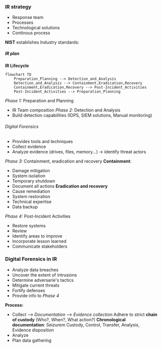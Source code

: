 
### IR strategy

- Response team
- Processes
- Technological solutions
- Continous process

**NIST** establishes Industry standards:
##### IR plan

**IR Lifecycle**

```mermaid
flowchart TD
	Preparation_Planning --> Detection_and_Analysis
	Detection_and_Analysis --> Containment,Eradication,Recovery
	Containment,Eradication,Recovery --> Post-Incident_Activities
	Post-Incident_Activities --> Preparation_Planning

```

*Phase 1:* Preparation and Planning
- IR Team composition
*Phase 2:* Detection and Analysis
- Build detection capabilities (IDPS, SIEM solutions, Manual monitoring)
###### Digital Forensics
- Provides tools and techniques
- Collect evidence
- Analyze evidence (drives, files, memory...) -> identify threat actors

*Phase 3:* Containment, eradication and recovery
**Containment**:
- Damage mitigation
- System isolation
- Temporary shutdown
- Document all actions
**Eradication and recovery**
- Cause remediation
- System restoration
- Technical expertise
- Data backup

*Phase 4:* Post-Incident Activities
- Restore systems
- Review
- Identify areas to improve
- Incorporate lesson learned
- Communicate stakeholders

### Digital Forensics in IR

- Analyze data breaches
- Uncover the extent of intrusions
- Determine adversarie's tactics
- Mitigate current threats
- Fortify defenses
- Provide info to *Phase 4*

**Process:**
- Collect
--> *Documentation*
--> *Evidence collection*
	Adhere to strict **chain of custody** (Who?, When?, What action?)
	**Chronological documentation**: Seizurem Custody, Control, Transfer, Analysis, Evidence disposition
- Analyze
- Plan data gathering